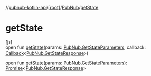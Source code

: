 //[pubnub-kotlin-api](../../../index.md)/[[root]](../index.md)/[PubNub](index.md)/[getState](get-state.md)

# getState

[js]\
open fun [getState](get-state.md)(params: [PubNub.GetStateParameters](-get-state-parameters/index.md), callback: [Callback](../-callback/index.md)&lt;[PubNub.GetStateResponse](-get-state-response/index.md)&gt;)

open fun [getState](get-state.md)(params: [PubNub.GetStateParameters](-get-state-parameters/index.md)): [Promise](https://kotlinlang.org/api/core/kotlin-stdlib/kotlin.js/-promise/index.html)&lt;[PubNub.GetStateResponse](-get-state-response/index.md)&gt;
